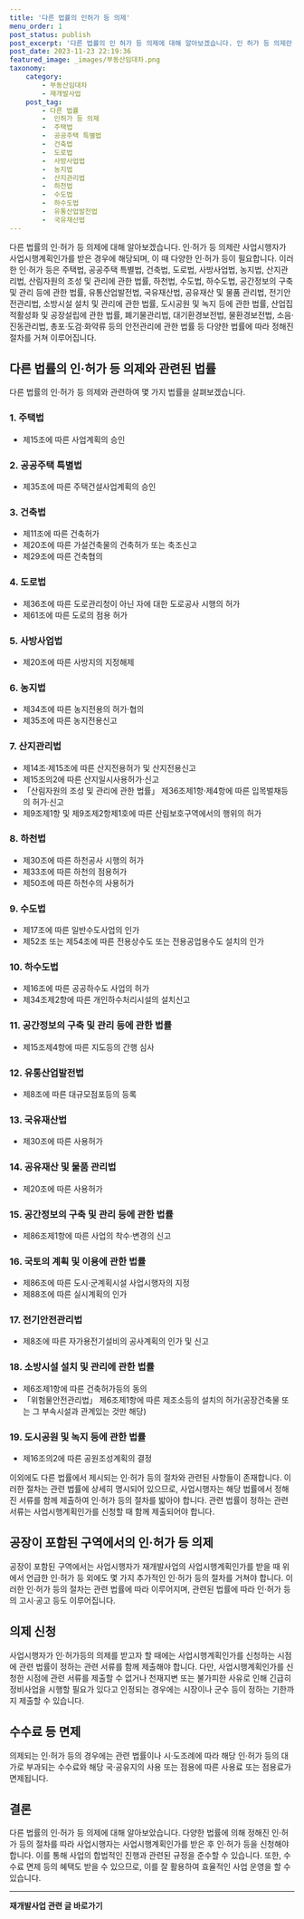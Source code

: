 ```yaml
---
title: '다른 법률의 인허가 등 의제'
menu_order: 1
post_status: publish
post_excerpt: '다른 법률의 인 허가 등 의제에 대해 알아보겠습니다. 인 허가 등 의제란 사업시행자가 사업시행계획인가를 받은 경우에 해당되며, 이 때 다양한 인 허가 등이 필요합니다. 이러한 인 허가 등은 주택법, 공공주택 특별법, 건축법, 도로법, 사방사업법, 농지법, 산지관리법, 산림자원의 조성 및 관리에 관한 법률, 하천법, 수도법, 하수도법, 공간정보의 구축 및 관리 등에 관한 법률, 유통산업발전법, 국유재산법, 공유재산 및 물품 관리법, 전기안전관리법, 소방시설 설치 및 관리에 관한 법률, 도시공원 및 녹지 등에 관한 법률, 산업집적활성화 및 공장설립에 관한 법률, 폐기물관리법, 대기환경보전법, 물환경보전법, 소음 진동관리법, 총포 도검 화약류 등의 안전관리에 관한 법률 등 다양한 법률에 따라 정해진 절차를 거쳐 이루어집니다.'
post_date: 2023-11-23 22:19:36
featured_image: _images/부동산임대차.png
taxonomy:
    category:
        - 부동산임대차
        - 재개발사업
    post_tag:
        - 다른 법률
        -  인허가 등 의제
        -  주택법
        -  공공주택 특별법
        -  건축법
        -  도로법
        -  사방사업법
        -  농지법
        -  산지관리법
        -  하천법
        -  수도법
        -  하수도법
        -  유통산업발전법
        -  국유재산법
---
```



다른 법률의 인·허가 등 의제에 대해 알아보겠습니다. 인·허가 등 의제란 사업시행자가 사업시행계획인가를 받은 경우에 해당되며, 이 때 다양한 인·허가 등이 필요합니다. 이러한 인·허가 등은 주택법, 공공주택 특별법, 건축법, 도로법, 사방사업법, 농지법, 산지관리법, 산림자원의 조성 및 관리에 관한 법률, 하천법, 수도법, 하수도법, 공간정보의 구축 및 관리 등에 관한 법률, 유통산업발전법, 국유재산법, 공유재산 및 물품 관리법, 전기안전관리법, 소방시설 설치 및 관리에 관한 법률, 도시공원 및 녹지 등에 관한 법률, 산업집적활성화 및 공장설립에 관한 법률, 폐기물관리법, 대기환경보전법, 물환경보전법, 소음·진동관리법, 총포·도검·화약류 등의 안전관리에 관한 법률 등 다양한 법률에 따라 정해진 절차를 거쳐 이루어집니다.

## 다른 법률의 인·허가 등 의제와 관련된 법률

다른 법률의 인·허가 등 의제와 관련하여 몇 가지 법률을 살펴보겠습니다.

### 1. 주택법

- 제15조에 따른 사업계획의 승인

### 2. 공공주택 특별법

- 제35조에 따른 주택건설사업계획의 승인

### 3. 건축법

- 제11조에 따른 건축허가
- 제20조에 따른 가설건축물의 건축허가 또는 축조신고
- 제29조에 따른 건축협의

### 4. 도로법

- 제36조에 따른 도로관리청이 아닌 자에 대한 도로공사 시행의 허가
- 제61조에 따른 도로의 점용 허가

### 5. 사방사업법

- 제20조에 따른 사방지의 지정해제

### 6. 농지법

- 제34조에 따른 농지전용의 허가·협의
- 제35조에 따른 농지전용신고

### 7. 산지관리법

- 제14조·제15조에 따른 산지전용허가 및 산지전용신고
- 제15조의2에 따른 산지일시사용허가·신고
- 「산림자원의 조성 및 관리에 관한 법률」 제36조제1항·제4항에 따른 입목벌채등의 허가·신고
- 제9조제1항 및 제9조제2항제1호에 따른 산림보호구역에서의 행위의 허가

### 8. 하천법

- 제30조에 따른 하천공사 시행의 허가
- 제33조에 따른 하천의 점용허가
- 제50조에 따른 하천수의 사용허가

### 9. 수도법

- 제17조에 따른 일반수도사업의 인가
- 제52조 또는 제54조에 따른 전용상수도 또는 전용공업용수도 설치의 인가

### 10. 하수도법

- 제16조에 따른 공공하수도 사업의 허가
- 제34조제2항에 따른 개인하수처리시설의 설치신고

### 11. 공간정보의 구축 및 관리 등에 관한 법률

- 제15조제4항에 따른 지도등의 간행 심사

### 12. 유통산업발전법

- 제8조에 따른 대규모점포등의 등록

### 13. 국유재산법

- 제30조에 따른 사용허가

### 14. 공유재산 및 물품 관리법

- 제20조에 따른 사용허가

### 15. 공간정보의 구축 및 관리 등에 관한 법률

- 제86조제1항에 따른 사업의 착수·변경의 신고

### 16. 국토의 계획 및 이용에 관한 법률

- 제86조에 따른 도시·군계획시설 사업시행자의 지정
- 제88조에 따른 실시계획의 인가

### 17. 전기안전관리법

- 제8조에 따른 자가용전기설비의 공사계획의 인가 및 신고

### 18. 소방시설 설치 및 관리에 관한 법률

- 제6조제1항에 따른 건축허가등의 동의
- 「위험물안전관리법」 제6조제1항에 따른 제조소등의 설치의 허가(공장건축물 또는 그 부속시설과 관계있는 것만 해당)

### 19. 도시공원 및 녹지 등에 관한 법률

- 제16조의2에 따른 공원조성계획의 결정

이외에도 다른 법률에서 제시되는 인·허가 등의 절차와 관련된 사항들이 존재합니다. 이러한 절차는 관련 법률에 상세히 명시되어 있으므로, 사업시행자는 해당 법률에서 정해진 서류를 함께 제출하여 인·허가 등의 절차를 밟아야 합니다. 관련 법률이 정하는 관련 서류는 사업시행계획인가를 신청할 때 함께 제출되어야 합니다.

## 공장이 포함된 구역에서의 인·허가 등 의제

공장이 포함된 구역에서는 사업시행자가 재개발사업의 사업시행계획인가를 받을 때 위에서 언급한 인·허가 등 외에도 몇 가지 추가적인 인·허가 등의 절차를 거쳐야 합니다. 이러한 인·허가 등의 절차는 관련 법률에 따라 이루어지며, 관련된 법률에 따라 인·허가 등의 고시·공고 등도 이루어집니다.

## 의제 신청

사업시행자가 인·허가등의 의제를 받고자 할 때에는 사업시행계획인가를 신청하는 시점에 관련 법률이 정하는 관련 서류를 함께 제출해야 합니다. 다만, 사업시행계획인가를 신청한 시점에 관련 서류를 제출할 수 없거나 천재지변 또는 불가피한 사유로 인해 긴급히 정비사업을 시행할 필요가 있다고 인정되는 경우에는 시장이나 군수 등이 정하는 기한까지 제출할 수 있습니다.

## 수수료 등 면제

의제되는 인·허가 등의 경우에는 관련 법률이나 시·도조례에 따라 해당 인·허가 등의 대가로 부과되는 수수료와 해당 국·공유지의 사용 또는 점용에 따른 사용료 또는 점용료가 면제됩니다.

## 결론

다른 법률의 인·허가 등 의제에 대해 알아보았습니다. 다양한 법률에 의해 정해진 인·허가 등의 절차를 따라 사업시행자는 사업시행계획인가를 받은 후 인·허가 등을 신청해야 합니다. 이를 통해 사업의 합법적인 진행과 관련된 규정을 준수할 수 있습니다. 또한, 수수료 면제 등의 혜택도 받을 수 있으므로, 이를 잘 활용하여 효율적인 사업 운영을 할 수 있습니다.
<!-- wp:separator -->
<hr class="wp-block-separator has-alpha-channel-opacity"/>
<!-- /wp:separator -->

<!-- wp:group {"backgroundColor":"base","layout":{"type":"constrained"}} -->
<div class="wp-block-group has-base-background-color has-background"><!-- wp:paragraph {"align":"center","fontSize":"medium"} -->
<p class="has-text-align-center has-large-font-size"><strong>재개발사업 관련 글 바로가기</strong></p>
<!-- /wp:paragraph -->


<!-- wp:latest-posts
{"categories":[{"id":27320,"count":19,"description":"","link":"https://uknowlaw.com/category/%ec%9e%ac%ea%b0%9c%eb%b0%9c%ec%82%ac%ec%97%85/","name":"재개발사업","slug":"재개발사업","taxonomy":"category","parent":0,"meta":[],"_links":{"self":[{"href":"https://uknowlaw.com/wp-json/wp/v2/categories/27320"}],"collection":[{"href":"https://uknowlaw.com/wp-json/wp/v2/categories"}],"about":[{"href":"https://uknowlaw.com/wp-json/wp/v2/taxonomies/category"}],"wp:post_type":[{"href":"https://uknowlaw.com/wp-json/wp/v2/posts?categories=27320"}],"curies":[{"name":"wp","href":"https://api.w.org/{rel}","templated":true}]}}],"postsToShow":100,"excerptLength":28,"postLayout":"grid","columns":2,"featuredImageAlign":"left","featuredImageSizeSlug":"large","fontSize":"small"} /--></div>
<!-- /wp:group -->